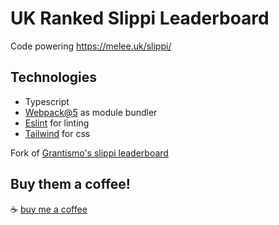 # UK Ranked Slippi Leaderboard

Code powering https://melee.uk/slippi/

## Technologies

- Typescript
- [Webpack@5](https://webpack.js.org/) as module bundler
- [Eslint](http://eslint.org/) for linting
- [Tailwind](https://tailwindcss.com/) for css


Fork of [Grantismo's slippi leaderboard](https://github.com/Grantismo/CoSlippiLeaderboard)

## Buy them a coffee!
☕ [buy me a coffee](https://www.buymeacoffee.com/blorppppp)
